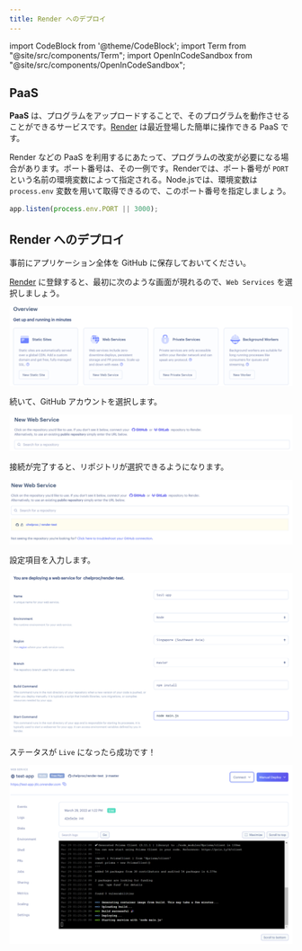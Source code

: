 ```yaml
---
title: Render へのデプロイ
---
```


import CodeBlock from '@theme/CodeBlock';
import Term from "@site/src/components/Term";
import OpenInCodeSandbox from "@site/src/components/OpenInCodeSandbox";

## PaaS

**PaaS** は、プログラムをアップロードすることで、そのプログラムを動作させることができるサービスです。[Render](https://render.com/) は最近登場した簡単に操作できる PaaS です。

Render などの PaaS を利用するにあたって、プログラムの改変が必要になる場合があります。ポート番号は、その一例です。Renderでは、ポート番号が `PORT` という名前の環境変数によって指定される。Node.jsでは、環境変数は `process.env` 変数を用いて取得できるので、このポート番号を指定しましょう。

```javascript
app.listen(process.env.PORT || 3000);
```

## Render へのデプロイ

事前にアプリケーション全体を GitHub に保存しておいてください。

[Render](https://render.com/) に登録すると、最初に次のような画面が現れるので、`Web Services` を選択しましょう。

![Render のホーム画面](./render-home.png)

続いて、GitHub アカウントを選択します。

![GitHub への接続](./connect-github.png)

接続が完了すると、リポジトリが選択できるようになります。

![リポジトリの選択](./select-repository.png)

設定項目を入力します。

![設定](./configuration.png)

ステータスが `Live` になったら成功です！

![デプロイ](./deployment.png)
